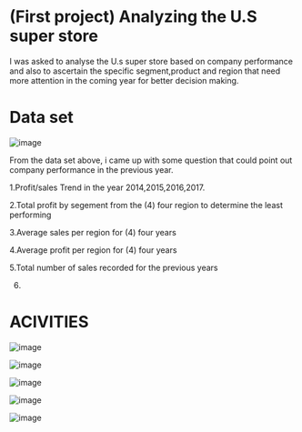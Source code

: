 # (First project) Analyzing the U.S super store

I was asked to analyse the U.s super store based on company performance and also to ascertain the specific segment,product and region that need more attention in the coming year for better decision making.


# Data set

![image](https://github.com/Maris27/-Project-Analysis-the-U.s-Super-store./assets/140453106/07e17dc0-a291-4211-a916-a57cbadde0b2)


From the data set above, i came up with some question that could point out company performance in the previous year.

1.Profit/sales Trend in the year 2014,2015,2016,2017.
 				
2.Total profit by segement from the (4) four region to determine the least performing 

3.Average sales per region for (4) four years 

4.Average profit per region for (4) four years

5.Total number of sales recorded for the previous years

6. 






# ACIVITIES

![image](https://github.com/Maris27/-Project-Analysis-the-U.s-Super-store./assets/140453106/189cb549-d08b-42dd-97cb-f28e42ce6445)



![image](https://github.com/Maris27/-Project-Analysis-the-U.s-Super-store./assets/140453106/e8faf590-fe44-4ae0-8471-9914881581c8)



![image](https://github.com/Maris27/-Project-Analysis-the-U.s-Super-store./assets/140453106/745dcf3b-71f3-49a3-9b45-0d5decdd5e4b)



![image](https://github.com/Maris27/-Project-Analysis-the-U.s-Super-store./assets/140453106/a30cdcfe-dcf0-4334-804e-4032da3c707a)



![image](https://github.com/Maris27/-Project-Analyzing-the-U.s-Super-store./assets/140453106/1113046e-5ea0-49c6-82b9-3dc0f47502b1)


















